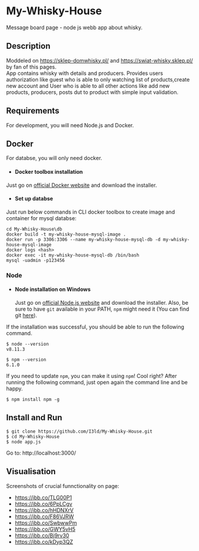 # My-Whisky-House
Message board page - node js webb app about whisky. 

## Description
Moddeled on https://sklep-domwhisky.pl/ and https://swiat-whisky.sklep.pl/ by fan of this pages.  
App contains whisky with details and producers. Provides users authorization like guest who is able to only watching list of products,create new account and User who is able to all other actions like add new products, producers, posts dut to product with simple input validation.

## Requirements

For development, you will need Node.js and Docker.

## Docker
For databse, you will only need docker.

- #### Docker toolbox installation
 Just go on [official Docker website](https://docs.docker.com/toolbox/) and download the installer.
 
 - #### Set up databse
 Just run below commands in CLI docker toolbox to create image and container for mysql databse:
```
cd My-Whisky-House\db
docker build -t my-whisky-house-mysql-image .
docker run -p 3306:3306 --name my-whisky-house-mysql-db -d my-whisky-house-mysql-image
docker logs <hash>
docker exec -it my-whisky-house-mysql-db /bin/bash
mysql -uadmin -p123456
```
### Node
- #### Node installation on Windows

  Just go on [official Node.js website](https://nodejs.org/) and download the installer.
Also, be sure to have `git` available in your PATH, `npm` might need it (You can find git [here](https://git-scm.com/)).

If the installation was successful, you should be able to run the following command.

    $ node --version
    v8.11.3

    $ npm --version
    6.1.0

If you need to update `npm`, you can make it using `npm`! Cool right? After running the following command, just open again the command line and be happy.

    $ npm install npm -g

###

## Install and Run

    $ git clone https://github.com/I3ld/My-Whisky-House.git
    $ cd My-Whisky-House
    $ node app.js
    
Go to: http://localhost:3000/
 
## Visualisation
Screenshots of crucial funnctionality on page: 
- https://ibb.co/TLG00P1
- https://ibb.co/6PpLCgv
- https://ibb.co/hHDNXrV
- https://ibb.co/F86VJRW
- https://ibb.co/SwbwwPm
- https://ibb.co/GWY5vH5
- https://ibb.co/Bj9rv30
- https://ibb.co/kDyp3QZ

